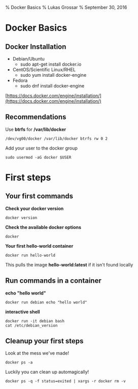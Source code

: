 % Docker Basics
% Lukas Grossar
% September 30, 2016

# Docker Basics

## Docker Installation

* Debian/Ubuntu
    * sudo apt-get install docker.io
* CentOS/Scientific Linux/RHEL
    * sudo yum install docker-engine
* Fedora
    * sudo dnf install docker-engine

[https://docs.docker.com/engine/installation/](https://docs.docker.com/engine/installation/)

## Recommendations

Use **btrfs** for **/var/lib/docker**

```
/dev/vg00/docker /var/lib/docker btrfs rw 0 2
```

Add your user to the docker group

```
sudo usermod -aG docker $USER
```

# First steps

## Your first commands

**Check your docker version**

```
docker version
```

**Check the available docker options**

```
docker
```

**Your first hello-world container**

```
docker run hello-world
```

This pulls the image **hello-world:latest** if it isn't found locally

## Run commands in a container

**echo "hello world"**

```
docker run debian echo "hello world"
```

**interactive shell**

```
docker run -it debian bash
cat /etc/debian_version
```

## Cleanup your first steps

Look at the mess we've made!

```
docker ps -a
```

Luckily you can clean up automagically!

```
docker ps -q -f status=exited | xargs -r docker rm -v
```

